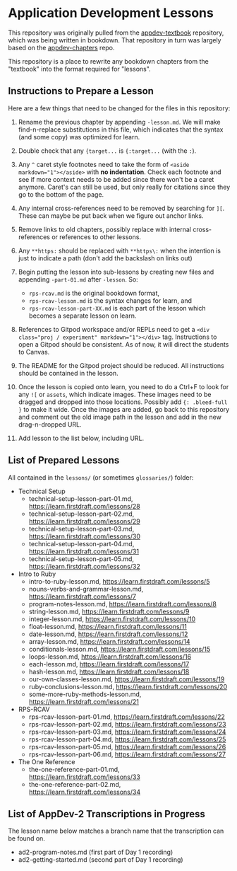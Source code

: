 # Application Development Lessons

This repository was originally pulled from the [appdev-textbook](https://github.com/firstdraft/appdev-textbook) repository, which was being written in bookdown. That repository in turn was largely based on the [appdev-chapters](https://github.com/firstdraft/appdev-chapters) repo. 

This repository is a place to rewrite any bookdown chapters from the "textbook" into the format required for "lessons".

## Instructions to Prepare a Lesson

Here are a few things that need to be changed for the files in this repository:

 1. Rename the previous chapter by appending `-lesson.md`. We will make find-n-replace substitutions in this file, which indicates that the syntax (and some copy) was optimized for learn.

 1. Double check that any `{target...` is `{:target...` (with the `:`).

 1. Any `^` caret style footnotes need to take the form of `<aside markdown="1"></aside>` with **no indentation**. Check each footnote and see if more context needs to be added since there won't be a caret anymore. Caret's can still be used, but only really for citations since they go to the bottom of the page.

 1. Any internal cross-references need to be removed by searching for `][`. These can maybe be put back when we figure out anchor links.

 1. Remove links to old chapters, possibly replace with internal cross-references or references to other lessons.

 1. Any `**https:` should be replaced with `**https\:` when the intention is just to indicate a path (don't add the backslash on links out)

 1. Begin putting the lesson into sub-lessons by creating new files and appending `-part-01.md` after `-lesson`. So: 
    - `rps-rcav.md` is the original bookdown format, 
    - `rps-rcav-lesson.md` is the syntax changes for learn, and 
    - `rps-rcav-lesson-part-XX.md` is each part of the lesson which becomes a separate lesson on learn.

 1. References to Gitpod workspace and/or REPLs need to get a `<div class="proj / experiment" markdown="1"></div>` tag. Instructions to open a Gitpod should be consistent. As of now, it will direct the students to Canvas.

 1. The README for the Gitpod project should be reduced. All instructions should be contained in the lesson.

 1. Once the lesson is copied onto learn, you need to do a Ctrl+F to look for any `![` or `assets`, which indicate images. These images need to be dragged and dropped into those locations. Possibly add `{: .bleed-full }` to make it wide. Once the images are added, go back to this repository and comment out the old image path in the lesson and add in the new drag-n-dropped URL.

 1. Add lesson to the list below, including URL.

## List of Prepared Lessons

All contained in the `lessons/` (or sometimes `glossaries/`) folder:

  - Technical Setup
    - technical-setup-lesson-part-01.md, https://learn.firstdraft.com/lessons/28
    - technical-setup-lesson-part-02.md, https://learn.firstdraft.com/lessons/29
    - technical-setup-lesson-part-03.md, https://learn.firstdraft.com/lessons/30
    - technical-setup-lesson-part-04.md, https://learn.firstdraft.com/lessons/31
    - technical-setup-lesson-part-05.md, https://learn.firstdraft.com/lessons/32
  - Intro to Ruby
    - intro-to-ruby-lesson.md, https://learn.firstdraft.com/lessons/5
    - nouns-verbs-and-grammar-lesson.md, https://learn.firstdraft.com/lessons/7
    - program-notes-lesson.md, https://learn.firstdraft.com/lessons/8
    - string-lesson.md, https://learn.firstdraft.com/lessons/9
    - integer-lesson.md, https://learn.firstdraft.com/lessons/10
    - float-lesson.md, https://learn.firstdraft.com/lessons/11
    - date-lesson.md, https://learn.firstdraft.com/lessons/12
    - array-lesson.md, https://learn.firstdraft.com/lessons/14
    - conditionals-lesson.md, https://learn.firstdraft.com/lessons/15
    - loops-lesson.md, https://learn.firstdraft.com/lessons/16
    - each-lesson.md, https://learn.firstdraft.com/lessons/17
    - hash-lesson.md, https://learn.firstdraft.com/lessons/18
    - our-own-classes-lesson.md, https://learn.firstdraft.com/lessons/19
    - ruby-conclusions-lesson.md, https://learn.firstdraft.com/lessons/20
    - some-more-ruby-methods-lesson.md, https://learn.firstdraft.com/lessons/21
  - RPS-RCAV
    - rps-rcav-lesson-part-01.md, https://learn.firstdraft.com/lessons/22
    - rps-rcav-lesson-part-02.md, https://learn.firstdraft.com/lessons/23
    - rps-rcav-lesson-part-03.md, https://learn.firstdraft.com/lessons/24
    - rps-rcav-lesson-part-04.md, https://learn.firstdraft.com/lessons/25
    - rps-rcav-lesson-part-05.md, https://learn.firstdraft.com/lessons/26
    - rps-rcav-lesson-part-06.md, https://learn.firstdraft.com/lessons/27
  - The One Reference
    - the-one-reference-part-01.md, https://learn.firstdraft.com/lessons/33
    - the-one-reference-part-02.md, https://learn.firstdraft.com/lessons/34

## List of AppDev-2 Transcriptions in Progress

The lesson name below matches a branch name that the transcription can be found on.

 - ad2-program-notes.md (first part of Day 1 recording)
 - ad2-getting-started.md (second part of Day 1 recording)